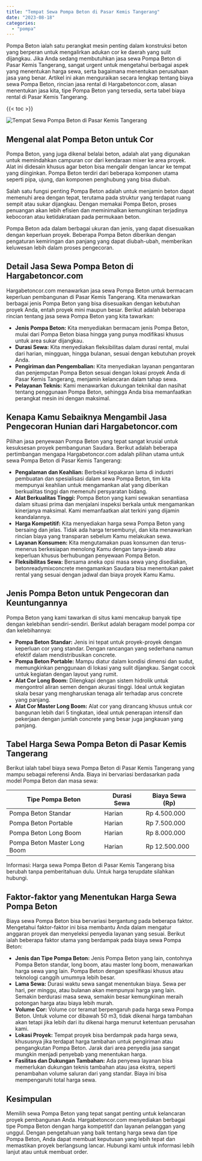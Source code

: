 ```yaml
---
title: "Tempat Sewa Pompa Beton di Pasar Kemis Tangerang"
date: "2023-08-18"
categories: 
  - "pompa"
---
```




Pompa Beton ialah satu perangkat mesin penting dalam konstruksi beton yang berperan untuk mengalirkan adukan cor ke daerah yang sulit dijangkau. Jika Anda sedang membutuhkan jasa sewa Pompa Beton di Pasar Kemis Tangerang, sangat urgent untuk mengetahui berbagai aspek yang menentukan harga sewa, serta bagaimana menentukan perusahaan jasa yang benar. Artikel ini akan menguraikan secara lengkap tentang biaya sewa Pompa Beton, rincian jasa rental di Hargabetoncor.com, alasan menentukan jasa kita, tipe Pompa Beton yang tersedia, serta tabel biaya rental di Pasar Kemis Tangerang.

{{< toc >}}

![Tempat Sewa Pompa Beton di Pasar Kemis Tangerang](https://hargareadymixid.github.io/pompa/concrete-pump%20(4).png)

## Mengenal alat Pompa Beton untuk Cor

Pompa Beton, yang juga dikenal belalai beton, adalah alat yang digunakan untuk memindahkan campuran cor dari kendaraan mixer ke area proyek. Alat ini didesain khusus agar beton bisa mengalir dengan lancar ke tempat yang diinginkan. Pompa Beton terdiri dari beberapa komponen utama seperti pipa, ujung, dan komponen penghubung yang bisa diubah.

Salah satu fungsi penting Pompa Beton adalah untuk menjamin beton dapat memenuhi area dengan tepat, terutama pada struktur yang terdapat ruang sempit atau sukar dijangkau. Dengan memakai Pompa Beton, proses penuangan akan lebih efisien dan meminimalkan kemungkinan terjadinya kebocoran atau ketidakrataan pada permukaan beton.

Pompa Beton ada dalam berbagai ukuran dan jenis, yang dapat disesuaikan dengan keperluan proyek. Beberapa Pompa Beton diberikan dengan pengaturan kemiringan dan panjang yang dapat diubah-ubah, memberikan keluwesan lebih dalam proses pengecoran.

## Detail Jasa Sewa Pompa Beton di Hargabetoncor.com

Hargabetoncor.com menawarkan jasa sewa Pompa Beton untuk bermacam keperluan pembangunan di Pasar Kemis Tangerang. Kita menawarkan berbagai jenis Pompa Beton yang bisa disesuaikan dengan kebutuhan proyek Anda, entah proyek mini maupun besar. Berikut adalah beberapa rincian tentang jasa sewa Pompa Beton yang kita tawarkan:

- **Jenis Pompa Beton:** Kita menyediakan bermacam jenis Pompa Beton, mulai dari Pompa Beton biasa hingga yang punya modifikasi khusus untuk area sukar dijangkau.
- **Durasi Sewa:** Kita menyediakan fleksibilitas dalam durasi rental, mulai dari harian, mingguan, hingga bulanan, sesuai dengan kebutuhan proyek Anda.
- **Pengiriman dan Pengembalian:** Kita menyediakan layanan pengantaran dan penjemputan Pompa Beton sesuai dengan lokasi proyek Anda di Pasar Kemis Tangerang, menjamin kelancaran dalam tahap sewa.
- **Pelayanan Teknis:** Kami menawarkan dukungan teknikal dan nasihat tentang penggunaan Pompa Beton, sehingga Anda bisa memanfaatkan perangkat mesin ini dengan maksimal.

## Kenapa Kamu Sebaiknya Mengambil Jasa Pengecoran Hunian dari Hargabetoncor.com

Pilihan jasa penyewaan Pompa Beton yang tepat sangat krusial untuk kesuksesan proyek pembangunan Saudara. Berikut adalah beberapa pertimbangan mengapa Hargabetoncor.com adalah pilihan utama untuk sewa Pompa Beton di Pasar Kemis Tangerang:

- **Pengalaman dan Keahlian:** Berbekal kepakaran lama di industri pembuatan dan spesialisasi dalam sewa Pompa Beton, tim kita mempunyai keahlian untuk mengamankan alat yang diberikan berkualitas tinggi dan memenuhi persyaratan bidang.
- **Alat Berkualitas Tinggi:** Pompa Beton yang kami sewakan senantiasa dalam situasi prima dan menjalani inspeksi berkala untuk mengamankan kinerjanya maksimal. Kami memanfaatkan alat terkini yang dijamin keandalannya.
- **Harga Kompetitif:** Kita menyediakan harga sewa Pompa Beton yang bersaing dan jelas. Tidak ada harga tersembunyi, dan kita menawarkan rincian biaya yang transparan sebelum Kamu melakukan sewa.
- **Layanan Konsumen:** Kita mengutamakan puas konsumen dan terus-menerus berkesiapan menolong Kamu dengan tanya-jawab atau keperluan khusus berhubungan penyewaan Pompa Beton.
- **Fleksibilitas Sewa:** Bersama aneka opsi masa sewa yang disediakan, betonreadymixconcrete mengamankan Saudara bisa menentukan paket rental yang sesuai dengan jadwal dan biaya proyek Kamu Kamu.

## Jenis Pompa Beton untuk Pengecoran dan Keuntungannya

Pompa Beton yang kami tawarkan di situs kami mencakup banyak tipe dengan kelebihan sendiri-sendiri. Berikut adalah beragam model pompa cor dan kelebihannya:

- **Pompa Beton Standar:** Jenis ini tepat untuk proyek-proyek dengan keperluan cor yang standar. Dengan rancangan yang sederhana namun efektif dalam mendistribusikan concrete.
- **Pompa Beton Portable:** Mampu diatur dalam kondisi dimensi dan sudut, memungkinkan penggunaan di lokasi yang sulit dijangkau. Sangat cocok untuk kegiatan dengan layout yang rumit.
- **Alat Cor Long Boom:** Dilengkapi dengan sistem hidrolik untuk mengontrol aliran semen dengan akurasi tinggi. Ideal untuk kegiatan skala besar yang mengharuskan tenaga alir terhadap arus concrete yang panjang.
- **Alat Cor Master Long Boom:** Alat cor yang dirancang khusus untuk cor bangunan lebih dari 5 tingkatan, ideal untuk penerapan intensif dan pekerjaan dengan jumlah concrete yang besar juga jangkauan yang panjang.

## Tabel Harga Sewa Pompa Beton di Pasar Kemis Tangerang

Berikut ialah tabel biaya sewa Pompa Beton di Pasar Kemis Tangerang yang mampu sebagai referensi Anda. Biaya ini bervariasi berdasarkan pada model Pompa Beton dan masa sewa:

| Tipe Pompa Beton | Durasi Sewa | Biaya Sewa (Rp) |
| --- | --- | --- |
| Pompa Beton Standar | Harian | Rp 4.500.000 |
| Pompa Beton Portable | Harian | Rp 7.500.000 |
| Pompa Beton Long Boom | Harian | Rp 8.000.000 |
| Pompa Beton Master Long Boom | Harian | Rp 12.500.000 |

Informasi: Harga sewa Pompa Beton di Pasar Kemis Tangerang bisa berubah tanpa pemberitahuan dulu. Untuk harga terupdate silahkan hubungi.

## Faktor-faktor yang Menentukan Harga Sewa Pompa Beton

Biaya sewa Pompa Beton bisa bervariasi bergantung pada beberapa faktor. Mengetahui faktor-faktor ini bisa membantu Anda dalam mengatur anggaran proyek dan menyeleksi penyedia layanan yang sesuai. Berikut ialah beberapa faktor utama yang berdampak pada biaya sewa Pompa Beton:

- **Jenis dan Tipe Pompa Beton:** Jenis Pompa Beton yang lain, contohnya Pompa Beton standar, long boom, atau master long boom, menawarkan harga sewa yang lain. Pompa Beton dengan spesifikasi khusus atau teknologi canggih umumnya lebih besar.
- **Lama Sewa:** Durasi waktu sewa sangat menentukan biaya. Sewa per hari, per minggu, atau bulanan akan mempunyai harga yang lain. Semakin berdurasi masa sewa, semakin besar kemungkinan meraih potongan harga atau biaya lebih murah.
- **Volume Cor:** Volume cor teramat berpengaruh pada harga sewa Pompa Beton. Untuk volume cor dibawah 50 m3, tidak dikenai harga tambahan akan tetapi jika lebih dari itu dikenai harga menurut ketentuan perusahan kami.
- **Lokasi Proyek:** Tempat proyek bisa berdampak pada harga sewa, khususnya jika terdapat harga tambahan untuk pengiriman atau pengangkutan Pompa Beton. Jarak dari area penyedia jasa sangat mungkin menjadi penyebab yang menentukan harga.
- **Fasilitas dan Dukungan Tambahan:** Ada penyewa layanan bisa memerlukan dukungan teknis tambahan atau jasa ekstra, seperti penambahan volume saluran dari yang standar. Biaya ini bisa mempengaruhi total harga sewa.

## Kesimpulan

Memilih sewa Pompa Beton yang tepat sangat penting untuk kelancaran proyek pembangunan Anda. Hargabetoncor.com menyediakan berbagai tipe Pompa Beton dengan harga kompetitif dan layanan pelanggan yang unggul. Dengan pengetahuan yang baik tentang harga sewa dan tipe Pompa Beton, Anda dapat membuat keputusan yang lebih tepat dan memastikan proyek berlangsung lancar. Hubungi kami untuk informasi lebih lanjut atau untuk membuat order.
